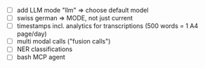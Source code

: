 - [ ] add LLM mode "llm" => choose default model
- [ ] swiss german => MODE, not just current
- [ ] timestamps incl. analytics for transcriptions (500 words = 1 A4 page/day)
- [ ] multi modal calls ("fusion calls")
- [ ] NER classifications
- [ ] bash MCP agent
